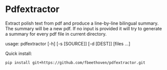 # Pdfextractor

Extract polish text from pdf and produce a line-by-line bilingual summary.
The summary will be a new pdf. If no input is provided it will try to generate
a summary for every pdf file in current directory.

usage: pdfextractor [-h] [-s [SOURCE]] [-d [DEST]] [files ...]

Quick install:
```bash
pip install git+https://github.com/fbeethoven/pdfextractor.git
```

